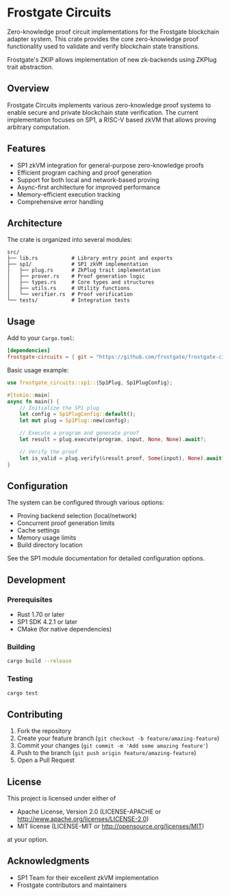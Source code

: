 # Frostgate Circuits

Zero-knowledge proof circuit implementations for the Frostgate blockchain adapter system. This crate provides the core zero-knowledge proof functionality used to validate and verify blockchain state transitions.

Frostgate's ZKIP allows implementation of new zk-backends using ZKPlug trait abstraction.

## Overview

Frostgate Circuits implements various zero-knowledge proof systems to enable secure and private blockchain state verification. The current implementation focuses on SP1, a RISC-V based zkVM that allows proving arbitrary computation.

## Features

- SP1 zkVM integration for general-purpose zero-knowledge proofs
- Efficient program caching and proof generation
- Support for both local and network-based proving
- Async-first architecture for improved performance
- Memory-efficient execution tracking
- Comprehensive error handling

## Architecture

The crate is organized into several modules:

```
src/
├── lib.rs           # Library entry point and exports
├── sp1/             # SP1 zkVM implementation
│   ├── plug.rs      # ZkPlug trait implementation
│   ├── prover.rs    # Proof generation logic
│   ├── types.rs     # Core types and structures
│   ├── utils.rs     # Utility functions
│   └── verifier.rs  # Proof verification
└── tests/           # Integration tests
```

## Usage

Add to your `Cargo.toml`:

```toml
[dependencies]
frostgate-circuits = { git = "https://github.com/frostgate/frostgate-circuits.git" }
```

Basic usage example:

```rust
use frostgate_circuits::sp1::{Sp1Plug, Sp1PlugConfig};

#[tokio::main]
async fn main() {
    // Initialize the SP1 plug
    let config = Sp1PlugConfig::default();
    let mut plug = Sp1Plug::new(config);

    // Execute a program and generate proof
    let result = plug.execute(program, input, None, None).await?;

    // Verify the proof
    let is_valid = plug.verify(&result.proof, Some(input), None).await?;
}
```

## Configuration

The system can be configured through various options:

- Proving backend selection (local/network)
- Concurrent proof generation limits
- Cache settings
- Memory usage limits
- Build directory location

See the SP1 module documentation for detailed configuration options.

## Development

### Prerequisites

- Rust 1.70 or later
- SP1 SDK 4.2.1 or later
- CMake (for native dependencies)

### Building

```bash
cargo build --release
```

### Testing

```bash
cargo test
```

## Contributing

1. Fork the repository
2. Create your feature branch (`git checkout -b feature/amazing-feature`)
3. Commit your changes (`git commit -m 'Add some amazing feature'`)
4. Push to the branch (`git push origin feature/amazing-feature`)
5. Open a Pull Request

## License

This project is licensed under either of

- Apache License, Version 2.0 (LICENSE-APACHE or http://www.apache.org/licenses/LICENSE-2.0)
- MIT license (LICENSE-MIT or http://opensource.org/licenses/MIT)

at your option.

## Acknowledgments

- SP1 Team for their excellent zkVM implementation
- Frostgate contributors and maintainers
